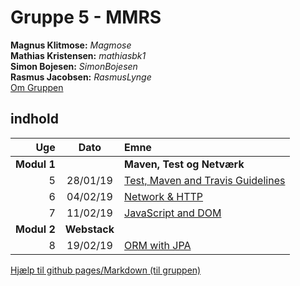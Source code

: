 # **Gruppe 5 - MMRS**
**Magnus Klitmose:** _Magmose_  
**Mathias Kristensen:** _mathiasbk1_  
**Simon Bojesen:** _SimonBojesen_  
**Rasmus Jacobsen:** _RasmusLynge_  
[Om Gruppen](week1.md) 
## indhold
  
|Uge   |  Dato     |Emne |
|-----:|:---------:|:--------------|
| **Modul 1**   |   |**Maven, Test og Netværk**|  
| 5    |  28/01/19 | [Test, Maven and Travis Guidelines](TMTGuidelines.md) |
| 6    |  04/02/19 | [Network & HTTP](week2.md)               |
| 7    |  11/02/19 | [JavaScript and DOM](https://matbk.com/calculator/)               | 
| **Modul 2**   |**Webstack** |
| 8    |  19/02/19 | [ORM with JPA](week4.md)               | 
  
  
  

[Hjælp til github pages/Markdown (til gruppen)](help.md)
